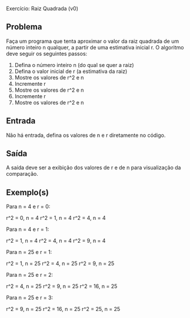 Exercício: Raiz Quadrada (v0)


Problema
--------

Faça um programa que tenta aproximar o valor da raiz quadrada de um número inteiro n qualquer, a partir de uma estimativa inicial r. O algoritmo deve seguir os seguintes passos:

1. Defina o número inteiro n (do qual se quer a raiz)
2. Defina o valor inicial de r (a estimativa da raiz)
3. Mostre os valores de r^2 e n
4. Incremente r
5. Mostre os valores de r^2 e n
6. Incremente r
7. Mostre os valores de r^2 e n


Entrada
-------

Não há entrada, defina os valores de n e r diretamente no código.


Saída
-----

A saída deve ser a exibição dos valores de r e de n para visualização da comparação.


Exemplo(s)
----------

Para n = 4 e r = 0:

r^2 = 0, n = 4
r^2 = 1, n = 4
r^2 = 4, n = 4

Para n = 4 e r = 1:

r^2 = 1, n = 4
r^2 = 4, n = 4
r^2 = 9, n = 4

Para n = 25 e r = 1:

r^2 = 1, n = 25
r^2 = 4, n = 25
r^2 = 9, n = 25

Para n = 25 e r = 2:

r^2 = 4, n = 25
r^2 = 9, n = 25
r^2 = 16, n = 25

Para n = 25 e r = 3:

r^2 = 9, n = 25
r^2 = 16, n = 25
r^2 = 25, n = 25
